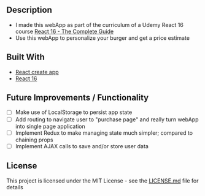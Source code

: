 ## Description
  * I made this webApp as part of the curriculum of a Udemy React 16 course [React 16 - The Complete Guide](https://www.udemy.com/react-the-complete-guide-incl-redux/learn/v4/overview)
  * Use this webApp to personalize your burger and get a price estimate
  
## Built With
  * [React create app](https://github.com/facebook/create-react-app)
  * [React 16](https://reactjs.org/) 
  
## Future Improvements / Functionality
 - [ ] Make use of LocalStorage to persist app state
 - [ ] Add routing to navigate user to "purchase page" and really turn webApp into single page application
 - [ ] Implement Redux to make managing state much simpler; compared to chaining props
 - [ ] Implement AJAX calls to save and/or store user data

## License
This project is licensed under the MIT License - see the [LICENSE.md](LICENSE.md) file for details
